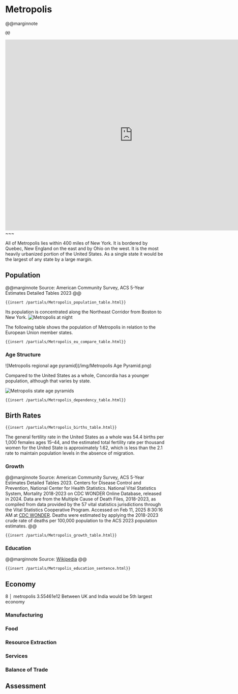 # Metropolis

@@marginnote
~~~<img src="/img/metro.png" style="width: 100%; display: block;">~~~
@@

~~~
<iframe 
	src="https://njal.s3.us-west-2.amazonaws.com/New%20York.html" 
	title="New York area map" 
	width="800" 
	height="600" 
	frameborder="0" 
	scrolling="yes">
</iframe>
~~~

All of Metropolis lies within 400 miles of New York. It is bordered by Quebec, New England on the east and by Ohio on the west. It is the most heavily urbanized portion of the United States. As a single state it would be the largest of any state by a large margin.

## Population

@@marginnote
Source: American Community Survey, ACS 5-Year Estimates Detailed Tables 2023
@@

~~~
{{insert /partials/Metropolis_population_table.html}}	
~~~

Its population is concentrated along the Northeast Corridor from Boston to New York. 
![Metropolis at night](/img/metropolis_at_night.png)

The following table shows the population of Metropolis in relation to the European Union member states.

~~~
{{insert /partials/Metropolis_eu_compare_table.html}}	 
~~~

### Age Structure

![Metropolis regional age pyramid](/img/Metropolis Age Pyramid.png)

Compared to the United States as a whole, Concordia has a younger population, although that varies by state.

![Metropolis state age pyramids](/img/Metropolis_states_age_pyramids.png)

~~~
{{insert /partials/Metropolis_dependency_table.html}}	
~~~


## Birth Rates

~~~
{{insert /partials/Metropolis_births_table.html}}	 
~~~

The general fertility rate in the United States as a whole was 54.4 births per 1,000 females ages 15–44, and the estimated total fertility rate per thousand women for the United State is approximately 1.62, which is less than the 2.1 rate to maintain population levels in the absence of migration.

### Growth

@@marginnote
Source: American Community Survey, ACS 5-Year Estimates Detailed Tables 2023. Centers for Disease Control and Prevention, National Center for Health Statistics. National Vital Statistics System, Mortality 2018-2023 on CDC WONDER Online Database, released in 2024. Data are from the Multiple Cause of Death Files, 2018-2023, as compiled from data provided by the 57 vital statistics jurisdictions through the Vital Statistics Cooperative Program. Accessed on Feb 11, 2025 8:30:16 AM at [CDC WONDER](http://wonder.cdc.gov/ucd-icd10-expanded.html). Deaths were estimated by applying the 2018-2023 crude rate of deaths per 100,000 population to the ACS 2023 population estimates.
@@

~~~
{{insert /partials/Metropolis_growth_table.html}}	 
~~~

### Education

@@marginnote
Source: [Wikipedia](https://www.wikiwand.com/en/articles/List_of_U.S._states_and_territories_by_educational_attainment)
@@

~~~
{{insert /partials/Metropolis_education_sentence.html}}	 
~~~


## Economy
8 │ metropolis  3.55461e12
Between UK and India would be 5th largest economy
### Manufacturing
### Food
### Resource Extraction
### Services
### Balance of Trade

## Assessment
	